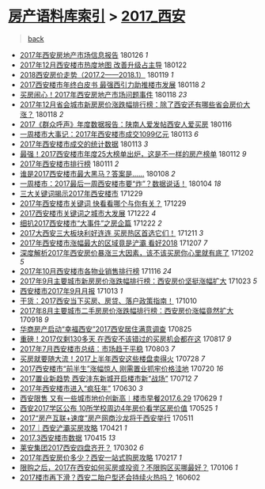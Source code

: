 [房产语料库索引](../../README.md)  > [2017_西安](2017_西安.md)
====
> [back](../README.md)

- [2017年西安房地产市场信息报告](http://jkwz.applinzi.com/ittc/7062916029812835335.html#2017%E5%B9%B4%E8%A5%BF%E5%AE%89%E6%88%BF%E5%9C%B0%E4%BA%A7%E5%B8%82%E5%9C%BA%E4%BF%A1%E6%81%AF%E6%8A%A5%E5%91%8A) 180126 *1* 
- [2017年12月西安楼市热度地图 改善升级占主导](http://jkwz.applinzi.com/ittc/7061362128290579467.html#2017%E5%B9%B412%E6%9C%88%E8%A5%BF%E5%AE%89%E6%A5%BC%E5%B8%82%E7%83%AD%E5%BA%A6%E5%9C%B0%E5%9B%BE+%E6%94%B9%E5%96%84%E5%8D%87%E7%BA%A7%E5%8D%A0%E4%B8%BB%E5%AF%BC) 180122  
- [2018西安房价走势（2017.2——2018.1）](http://jkwz.applinzi.com/ittc/7059924431873246214.html#2018%E8%A5%BF%E5%AE%89%E6%88%BF%E4%BB%B7%E8%B5%B0%E5%8A%BF%EF%BC%882017.2%E2%80%94%E2%80%942018.1%EF%BC%89) 180119 *1* 
- [2017西安楼市年终白皮书 最强西引力助推楼市发展](http://jkwz.applinzi.com/ittc/7060006972038841355.html#2017%E8%A5%BF%E5%AE%89%E6%A5%BC%E5%B8%82%E5%B9%B4%E7%BB%88%E7%99%BD%E7%9A%AE%E4%B9%A6+%E6%9C%80%E5%BC%BA%E8%A5%BF%E5%BC%95%E5%8A%9B%E5%8A%A9%E6%8E%A8%E6%A5%BC%E5%B8%82%E5%8F%91%E5%B1%95) 180118 *2* 
- [买房闹心！2017年西安房地产市场问题事件](http://jkwz.applinzi.com/ittc/7059957636395435019.html#%E4%B9%B0%E6%88%BF%E9%97%B9%E5%BF%83%EF%BC%812017%E5%B9%B4%E8%A5%BF%E5%AE%89%E6%88%BF%E5%9C%B0%E4%BA%A7%E5%B8%82%E5%9C%BA%E9%97%AE%E9%A2%98%E4%BA%8B%E4%BB%B6) 180118 *23* 
- [2017年12月省会城市新房房价涨跌幅排行榜：除了西安还有哪些省会房价大涨？](http://jkwz.applinzi.com/ittc/7059927011865134097.html#2017%E5%B9%B412%E6%9C%88%E7%9C%81%E4%BC%9A%E5%9F%8E%E5%B8%82%E6%96%B0%E6%88%BF%E6%88%BF%E4%BB%B7%E6%B6%A8%E8%B7%8C%E5%B9%85%E6%8E%92%E8%A1%8C%E6%A6%9C%EF%BC%9A%E9%99%A4%E4%BA%86%E8%A5%BF%E5%AE%89%E8%BF%98%E6%9C%89%E5%93%AA%E4%BA%9B%E7%9C%81%E4%BC%9A%E6%88%BF%E4%BB%B7%E5%A4%A7%E6%B6%A8%EF%BC%9F) 180118 *2* 
- [2017《群众呼声》年度数据报告：陕南人爱发帖西安人爱买房](http://jkwz.applinzi.com/ittc/7059105191092028432.html#2017%E3%80%8A%E7%BE%A4%E4%BC%97%E5%91%BC%E5%A3%B0%E3%80%8B%E5%B9%B4%E5%BA%A6%E6%95%B0%E6%8D%AE%E6%8A%A5%E5%91%8A%EF%BC%9A%E9%99%95%E5%8D%97%E4%BA%BA%E7%88%B1%E5%8F%91%E5%B8%96%E8%A5%BF%E5%AE%89%E4%BA%BA%E7%88%B1%E4%B9%B0%E6%88%BF) 180116  
- [一周楼市大事记：2017年西安楼市成交1099亿元](http://jkwz.applinzi.com/ittc/7058109064267957265.html#%E4%B8%80%E5%91%A8%E6%A5%BC%E5%B8%82%E5%A4%A7%E4%BA%8B%E8%AE%B0%EF%BC%9A2017%E5%B9%B4%E8%A5%BF%E5%AE%89%E6%A5%BC%E5%B8%82%E6%88%90%E4%BA%A41099%E4%BA%BF%E5%85%83) 180113 *6* 
- [2017年西安楼市成交的统计数据](http://jkwz.applinzi.com/ittc/7058025303866082321.html#2017%E5%B9%B4%E8%A5%BF%E5%AE%89%E6%A5%BC%E5%B8%82%E6%88%90%E4%BA%A4%E7%9A%84%E7%BB%9F%E8%AE%A1%E6%95%B0%E6%8D%AE) 180113 *3* 
- [最强！2017西安楼市年度25大榜单出炉，这是不一样的房产榜单](http://jkwz.applinzi.com/ittc/7057797197670646790.html#%E6%9C%80%E5%BC%BA%EF%BC%812017%E8%A5%BF%E5%AE%89%E6%A5%BC%E5%B8%82%E5%B9%B4%E5%BA%A625%E5%A4%A7%E6%A6%9C%E5%8D%95%E5%87%BA%E7%82%89%EF%BC%8C%E8%BF%99%E6%98%AF%E4%B8%8D%E4%B8%80%E6%A0%B7%E7%9A%84%E6%88%BF%E4%BA%A7%E6%A6%9C%E5%8D%95) 180112 *9* 
- [2017年西安楼市排行榜](http://jkwz.applinzi.com/ittc/7057286903789782022.html#2017%E5%B9%B4%E8%A5%BF%E5%AE%89%E6%A5%BC%E5%B8%82%E6%8E%92%E8%A1%8C%E6%A6%9C) 180111 *2* 
- [谁是2017西安楼市最大黑马？答案是……](http://jkwz.applinzi.com/ittc/7056132303707702289.html#%E8%B0%81%E6%98%AF2017%E8%A5%BF%E5%AE%89%E6%A5%BC%E5%B8%82%E6%9C%80%E5%A4%A7%E9%BB%91%E9%A9%AC%EF%BC%9F%E7%AD%94%E6%A1%88%E6%98%AF%E2%80%A6%E2%80%A6) 180108 *2* 
- [一周楼市：2017最后一周西安楼市要“炸”？数据说话！](http://jkwz.applinzi.com/ittc/7054676371027002374.html#%E4%B8%80%E5%91%A8%E6%A5%BC%E5%B8%82%EF%BC%9A2017%E6%9C%80%E5%90%8E%E4%B8%80%E5%91%A8%E8%A5%BF%E5%AE%89%E6%A5%BC%E5%B8%82%E8%A6%81%E2%80%9C%E7%82%B8%E2%80%9D%EF%BC%9F%E6%95%B0%E6%8D%AE%E8%AF%B4%E8%AF%9D%EF%BC%81) 180104 *18* 
- [三大关键词揭示2017年西安楼市](http://jkwz.applinzi.com/ittc/7052425736399356945.html#%E4%B8%89%E5%A4%A7%E5%85%B3%E9%94%AE%E8%AF%8D%E6%8F%AD%E7%A4%BA2017%E5%B9%B4%E8%A5%BF%E5%AE%89%E6%A5%BC%E5%B8%82) 171229  
- [2017年西安楼市关键词 快看看哪个与你有关？](http://jkwz.applinzi.com/ittc/7052425736206418960.html#2017%E5%B9%B4%E8%A5%BF%E5%AE%89%E6%A5%BC%E5%B8%82%E5%85%B3%E9%94%AE%E8%AF%8D+%E5%BF%AB%E7%9C%8B%E7%9C%8B%E5%93%AA%E4%B8%AA%E4%B8%8E%E4%BD%A0%E6%9C%89%E5%85%B3%EF%BC%9F) 171229  
- [2017西安楼市关键词之城市大发展](http://jkwz.applinzi.com/ittc/7049935335830586384.html#2017%E8%A5%BF%E5%AE%89%E6%A5%BC%E5%B8%82%E5%85%B3%E9%94%AE%E8%AF%8D%E4%B9%8B%E5%9F%8E%E5%B8%82%E5%A4%A7%E5%8F%91%E5%B1%95) 171222 *4* 
- [细扒2017西安楼市“大事件”之房企篇](http://jkwz.applinzi.com/ittc/7049931576895341585.html#%E7%BB%86%E6%89%922017%E8%A5%BF%E5%AE%89%E6%A5%BC%E5%B8%82%E2%80%9C%E5%A4%A7%E4%BA%8B%E4%BB%B6%E2%80%9D%E4%B9%8B%E6%88%BF%E4%BC%81%E7%AF%87) 171222 *2* 
- [2017大西安三大板块利好连连 买房热区首选它们！](http://jkwz.applinzi.com/ittc/7045837293527516177.html#2017%E5%A4%A7%E8%A5%BF%E5%AE%89%E4%B8%89%E5%A4%A7%E6%9D%BF%E5%9D%97%E5%88%A9%E5%A5%BD%E8%BF%9E%E8%BF%9E+%E4%B9%B0%E6%88%BF%E7%83%AD%E5%8C%BA%E9%A6%96%E9%80%89%E5%AE%83%E4%BB%AC%EF%BC%81) 171211 *3* 
- [2017年西安楼市涨幅最大的区域竟是浐灞 看好2018](http://jkwz.applinzi.com/ittc/7044284684568101905.html#2017%E5%B9%B4%E8%A5%BF%E5%AE%89%E6%A5%BC%E5%B8%82%E6%B6%A8%E5%B9%85%E6%9C%80%E5%A4%A7%E7%9A%84%E5%8C%BA%E5%9F%9F%E7%AB%9F%E6%98%AF%E6%B5%90%E7%81%9E+%E7%9C%8B%E5%A5%BD2018) 171207 *7* 
- [深度解析2017年西安房价暴涨三大因素，该不该买房你心里就有底了](http://jkwz.applinzi.com/ittc/7042397516035802129.html#%E6%B7%B1%E5%BA%A6%E8%A7%A3%E6%9E%902017%E5%B9%B4%E8%A5%BF%E5%AE%89%E6%88%BF%E4%BB%B7%E6%9A%B4%E6%B6%A8%E4%B8%89%E5%A4%A7%E5%9B%A0%E7%B4%A0%EF%BC%8C%E8%AF%A5%E4%B8%8D%E8%AF%A5%E4%B9%B0%E6%88%BF%E4%BD%A0%E5%BF%83%E9%87%8C%E5%B0%B1%E6%9C%89%E5%BA%95%E4%BA%86) 171202 *5* 
- [2017年10月西安楼市各物业销售排行榜](http://jkwz.applinzi.com/ittc/7036625022469276688.html#2017%E5%B9%B410%E6%9C%88%E8%A5%BF%E5%AE%89%E6%A5%BC%E5%B8%82%E5%90%84%E7%89%A9%E4%B8%9A%E9%94%80%E5%94%AE%E6%8E%92%E8%A1%8C%E6%A6%9C) 171116 *24* 
- [2017年9月主要城市新房房价涨跌幅排行榜：西安房价坚挺涨幅扩大](http://jkwz.applinzi.com/ittc/7027646519044473873.html#2017%E5%B9%B49%E6%9C%88%E4%B8%BB%E8%A6%81%E5%9F%8E%E5%B8%82%E6%96%B0%E6%88%BF%E6%88%BF%E4%BB%B7%E6%B6%A8%E8%B7%8C%E5%B9%85%E6%8E%92%E8%A1%8C%E6%A6%9C%EF%BC%9A%E8%A5%BF%E5%AE%89%E6%88%BF%E4%BB%B7%E5%9D%9A%E6%8C%BA%E6%B6%A8%E5%B9%85%E6%89%A9%E5%A4%A7) 171023 *5* 
- [西安楼市2017年9月月报](http://jkwz.applinzi.com/ittc/7023887917641106448.html#%E8%A5%BF%E5%AE%89%E6%A5%BC%E5%B8%822017%E5%B9%B49%E6%9C%88%E6%9C%88%E6%8A%A5) 171013 *1* 
- [干货：2017西安当下买房、房贷、落户政策指南！](http://jkwz.applinzi.com/ittc/7022870924343378961.html#%E5%B9%B2%E8%B4%A7%EF%BC%9A2017%E8%A5%BF%E5%AE%89%E5%BD%93%E4%B8%8B%E4%B9%B0%E6%88%BF%E3%80%81%E6%88%BF%E8%B4%B7%E3%80%81%E8%90%BD%E6%88%B7%E6%94%BF%E7%AD%96%E6%8C%87%E5%8D%97%EF%BC%81) 171010  
- [2017年8月主要城市二手房房价涨跌幅排行榜：西安房价涨幅竟然扩大](http://jkwz.applinzi.com/ittc/7014623207171294225.html#2017%E5%B9%B48%E6%9C%88%E4%B8%BB%E8%A6%81%E5%9F%8E%E5%B8%82%E4%BA%8C%E6%89%8B%E6%88%BF%E6%88%BF%E4%BB%B7%E6%B6%A8%E8%B7%8C%E5%B9%85%E6%8E%92%E8%A1%8C%E6%A6%9C%EF%BC%9A%E8%A5%BF%E5%AE%89%E6%88%BF%E4%BB%B7%E6%B6%A8%E5%B9%85%E7%AB%9F%E7%84%B6%E6%89%A9%E5%A4%A7) 170918 *9* 
- [华商房产启动“幸福西安”2017西安居住满意调查](http://jkwz.applinzi.com/ittc/7005674343315801104.html#%E5%8D%8E%E5%95%86%E6%88%BF%E4%BA%A7%E5%90%AF%E5%8A%A8%E2%80%9C%E5%B9%B8%E7%A6%8F%E8%A5%BF%E5%AE%89%E2%80%9D2017%E8%A5%BF%E5%AE%89%E5%B1%85%E4%BD%8F%E6%BB%A1%E6%84%8F%E8%B0%83%E6%9F%A5) 170825  
- [重磅！2017仅剩130多天 在西安不该错过的买房机会都在这](http://jkwz.applinzi.com/ittc/7002820456238040080.html#%E9%87%8D%E7%A3%85%EF%BC%812017%E4%BB%85%E5%89%A9130%E5%A4%9A%E5%A4%A9+%E5%9C%A8%E8%A5%BF%E5%AE%89%E4%B8%8D%E8%AF%A5%E9%94%99%E8%BF%87%E7%9A%84%E4%B9%B0%E6%88%BF%E6%9C%BA%E4%BC%9A%E9%83%BD%E5%9C%A8%E8%BF%99) 170817 *9* 
- [2017年7月西安楼市总结：市场趋于平稳](http://jkwz.applinzi.com/ittc/6997521854846469136.html#2017%E5%B9%B47%E6%9C%88%E8%A5%BF%E5%AE%89%E6%A5%BC%E5%B8%82%E6%80%BB%E7%BB%93%EF%BC%9A%E5%B8%82%E5%9C%BA%E8%B6%8B%E4%BA%8E%E5%B9%B3%E7%A8%B3) 170803 *7* 
- [买房就要随大流！2017上半年西安这些楼盘卖得火](http://jkwz.applinzi.com/ittc/6995310461627925520.html#%E4%B9%B0%E6%88%BF%E5%B0%B1%E8%A6%81%E9%9A%8F%E5%A4%A7%E6%B5%81%EF%BC%812017%E4%B8%8A%E5%8D%8A%E5%B9%B4%E8%A5%BF%E5%AE%89%E8%BF%99%E4%BA%9B%E6%A5%BC%E7%9B%98%E5%8D%96%E5%BE%97%E7%81%AB) 170728 *7* 
- [2017西安楼市“前半生”涨幅惊人 刚需置业抓牢价格洼地](http://jkwz.applinzi.com/ittc/6992412657419027473.html#2017%E8%A5%BF%E5%AE%89%E6%A5%BC%E5%B8%82%E2%80%9C%E5%89%8D%E5%8D%8A%E7%94%9F%E2%80%9D%E6%B6%A8%E5%B9%85%E6%83%8A%E4%BA%BA+%E5%88%9A%E9%9C%80%E7%BD%AE%E4%B8%9A%E6%8A%93%E7%89%A2%E4%BB%B7%E6%A0%BC%E6%B4%BC%E5%9C%B0) 170720 *16* 
- [2017置业新趋势 西安沣东新城开启楼市新“战场”](http://jkwz.applinzi.com/ittc/6989195841846641681.html#2017%E7%BD%AE%E4%B8%9A%E6%96%B0%E8%B6%8B%E5%8A%BF+%E8%A5%BF%E5%AE%89%E6%B2%A3%E4%B8%9C%E6%96%B0%E5%9F%8E%E5%BC%80%E5%90%AF%E6%A5%BC%E5%B8%82%E6%96%B0%E2%80%9C%E6%88%98%E5%9C%BA%E2%80%9D) 170712 *7* 
- [2017年西安楼市进入“疯狂年”](http://jkwz.applinzi.com/ittc/6984894417641931780.html#2017%E5%B9%B4%E8%A5%BF%E5%AE%89%E6%A5%BC%E5%B8%82%E8%BF%9B%E5%85%A5%E2%80%9C%E7%96%AF%E7%8B%82%E5%B9%B4%E2%80%9D) 170630 *3* 
- [西安限售 又有一些城市地价创新高︱楼市早餐2017.6.29](http://jkwz.applinzi.com/ittc/6984547774010754053.html#%E8%A5%BF%E5%AE%89%E9%99%90%E5%94%AE+%E5%8F%88%E6%9C%89%E4%B8%80%E4%BA%9B%E5%9F%8E%E5%B8%82%E5%9C%B0%E4%BB%B7%E5%88%9B%E6%96%B0%E9%AB%98%EF%B8%B1%E6%A5%BC%E5%B8%82%E6%97%A9%E9%A4%902017.6.29) 170629 *1* 
- [西安2017学区公布 10所学校周边4年房价看学区房价值](http://jkwz.applinzi.com/ittc/6971527466119070724.html#%E8%A5%BF%E5%AE%892017%E5%AD%A6%E5%8C%BA%E5%85%AC%E5%B8%83+10%E6%89%80%E5%AD%A6%E6%A0%A1%E5%91%A8%E8%BE%B94%E5%B9%B4%E6%88%BF%E4%BB%B7%E7%9C%8B%E5%AD%A6%E5%8C%BA%E6%88%BF%E4%BB%B7%E5%80%BC) 170525 *1* 
- [2017“房产互联+速度”房产网商沙龙将于西安举行](http://jkwz.applinzi.com/ittc/6966434799328691205.html#2017%E2%80%9C%E6%88%BF%E4%BA%A7%E4%BA%92%E8%81%94%2B%E9%80%9F%E5%BA%A6%E2%80%9D%E6%88%BF%E4%BA%A7%E7%BD%91%E5%95%86%E6%B2%99%E9%BE%99%E5%B0%86%E4%BA%8E%E8%A5%BF%E5%AE%89%E4%B8%BE%E8%A1%8C) 170511  
- [2017｜西安浐灞买房攻略](http://jkwz.applinzi.com/ittc/6958901429971452933.html#2017%EF%BD%9C%E8%A5%BF%E5%AE%89%E6%B5%90%E7%81%9E%E4%B9%B0%E6%88%BF%E6%94%BB%E7%95%A5) 170421 *1* 
- [2017.3西安楼市数据](http://jkwz.applinzi.com/ittc/6956873462235792388.html#2017.3%E8%A5%BF%E5%AE%89%E6%A5%BC%E5%B8%82%E6%95%B0%E6%8D%AE) 170415 *13* 
- [莱安集团2017西安四盘齐开？](http://jkwz.applinzi.com/ittc/6940236153096766469.html#%E8%8E%B1%E5%AE%89%E9%9B%86%E5%9B%A22017%E8%A5%BF%E5%AE%89%E5%9B%9B%E7%9B%98%E9%BD%90%E5%BC%80%EF%BC%9F) 170302 *6* 
- [2017年西安房价多少？西安一站式购房攻略](http://jkwz.applinzi.com/ittc/6935674578016928773.html#2017%E5%B9%B4%E8%A5%BF%E5%AE%89%E6%88%BF%E4%BB%B7%E5%A4%9A%E5%B0%91%EF%BC%9F%E8%A5%BF%E5%AE%89%E4%B8%80%E7%AB%99%E5%BC%8F%E8%B4%AD%E6%88%BF%E6%94%BB%E7%95%A5) 170217 *1* 
- [限购之后，​2017在西安如何买房或投资？不限购区买哪最好？](http://jkwz.applinzi.com/ittc/6920078865455383557.html#%E9%99%90%E8%B4%AD%E4%B9%8B%E5%90%8E%EF%BC%8C%E2%80%8B2017%E5%9C%A8%E8%A5%BF%E5%AE%89%E5%A6%82%E4%BD%95%E4%B9%B0%E6%88%BF%E6%88%96%E6%8A%95%E8%B5%84%EF%BC%9F%E4%B8%8D%E9%99%90%E8%B4%AD%E5%8C%BA%E4%B9%B0%E5%93%AA%E6%9C%80%E5%A5%BD%EF%BC%9F) 170106 *1* 
- [2017楼市再下滑？西安二胎户型还会持续火热吗？](http://jkwz.applinzi.com/ittc/6839079316385956868.html#2017%E6%A5%BC%E5%B8%82%E5%86%8D%E4%B8%8B%E6%BB%91%EF%BC%9F%E8%A5%BF%E5%AE%89%E4%BA%8C%E8%83%8E%E6%88%B7%E5%9E%8B%E8%BF%98%E4%BC%9A%E6%8C%81%E7%BB%AD%E7%81%AB%E7%83%AD%E5%90%97%EF%BC%9F) 160602  
